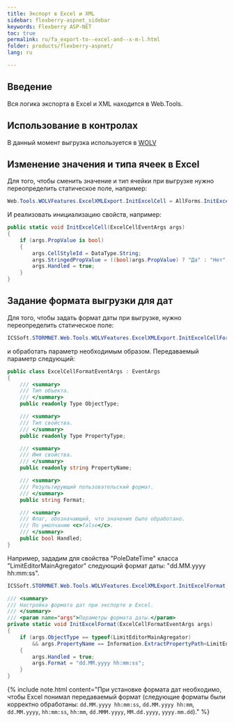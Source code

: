 ```yaml
---
title: Экспорт в Excel и XML
sidebar: flexberry-aspnet_sidebar
keywords: Flexberry ASP-NET
toc: true
permalink: ru/fa_export-to--excel-and--x-m-l.html
folder: products/flexberry-aspnet/
lang: ru

---
```


## Введение

Вся логика экспорта в Excel и XML находится в Web.Tools.

## Использование в контролах

В данный момент выгрузка используется в [WOLV](fa_web-object-list-view)

## Изменение значения и типа ячеек в Excel

Для того, чтобы сменить значение и тип ячейки при выгрузке нужно переопределить статическое поле, например:

```cs
Web.Tools.WOLVFeatures.ExcelXMLExport.InitExcelCell = AllForms.InitExcelCell;
```

И реализовать инициализацию свойств, например:

```cs
public static void InitExcelCell(ExcelCellEventArgs args)
{
    if (args.PropValue is bool)
    {
        args.CellStyleId = DataType.String;
        args.StringedPropValue = ((bool)args.PropValue) ? "Да" : "Нет";
        args.Handled = true;
    }
}
```

## Задание формата выгрузки для дат

Для того, чтобы задать формат даты при выгрузке, нужно переопределить статическое поле:

```cs
ICSSoft.STORMNET.Web.Tools.WOLVFeatures.ExcelXMLExport.InitExcelCellFormatDelegate
```

и обработать параметр необходимым образом. Передаваемый параметр следующий:

```cs
public class ExcelCellFormatEventArgs : EventArgs
{
	/// <summary>
	/// Тип объекта.
	/// </summary>
	public readonly Type ObjectType;

	/// <summary>
	/// Тип свойства.
	/// </summary>
	public readonly Type PropertyType;

	/// <summary>
	/// Имя свойства.
	/// </summary>
	public readonly string PropertyName;

	/// <summary>
	/// Результирующий пользовательский формат.
	/// </summary>
	public string Format;

	/// <summary>
	/// Флаг, обозначающий, что значение было обработано.
	/// По умолчанию <c>false</c>.
	/// </summary>
	public bool Handled;
}
```

Например, зададим для свойства "PoleDateTime" класса "LimitEditorMainAgregator" следующий формат даты: "dd.MM.yyyy hh:mm:ss".

```cs
ICSSoft.STORMNET.Web.Tools.WOLVFeatures.ExcelXMLExport.InitExcelFormat = InitExcelFormat;

/// <summary>
/// Настройка формата дат при экспорте в Excel.
/// </summary>
/// <param name="args">Параметры формата даты.</param>
private static void InitExcelFormat(ExcelCellFormatEventArgs args)
{
	if (args.ObjectType == typeof(LimitEditorMainAgregator)
		&& args.PropertyName == Information.ExtractPropertyPath<LimitEditorMainAgregator>(x => x.PoleDateTime))
	{
		args.Handled = true;
		args.Format = "dd.MM.yyyy hh:mm:ss";
	}
}
```

{% include note.html content="При установке формата дат необходимо, чтобы Excel понимал передаваемый формат (следующие форматы были корректно обработаны: `dd.MM.yyyy hh:mm:ss`, `dd.MM.yyyy hh:mm`, `dd.MM.yyyy`, `hh:mm:ss`, `hh:mm`, `dd.MMM.yyyy`, `MM.dd.yyyy`, `yyyy.mm.dd`)." %}
